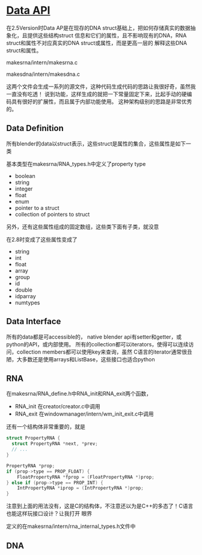 # [Data API](https://archive.blender.org/wiki/index.php/Dev:2.5/Source/Architecture/DataAPI/)


在2.5Version时Data AP是在现存的DNA struct基础上，把如何存储真实的数据抽象化，且提供这些结构struct
信息和它们的属性，且不影响现有的DNA，RNA struct和属性不对应真实的DNA struct或属性，而是更高一层的
解释这些DNA struct和属性。

makesrna/intern/makesrna.c 

makesdna/intern/makesdna.c 

这两个文件会生成一系列的源文件，这种代码生成代码的思路让我很好奇，虽然我一直没有吃透！
说到功能，这样生成的就把一下常量固定下来，比起手动的硬编码具有很好的扩展性，而且属于内部功能使用。
这种架构级别的思路是非常优秀的。

## Data Definition

所有blender的data以struct表示，这些struct是属性的集合，这些属性是如下一类

基本类型在makesrna/RNA_types.h中定义了property type

- boolean
- string
- integer 
- float 
- enum
- pointer to a struct 
- collection of pointers to struct 

另外，还有这些属性组成的固定数组，这些类下面有子类，就没意

在2.8时变成了这些属性变成了 

- string
- int 
- float 
- array 
- group 
- id 
- double 
- idparray
- numtypes


## Data Interface

所有的data都是可accessible的， native blender api有setter和getter，或python的API，或内部使用。
所有的collection都可以iterators，使得可以连续访问，collection members都可以使用key来查询，虽然
C语言的iterator通常很丑陋，大多数还是使用arrays和ListBase，这些接口也适合python

## RNA 

在makesrna/RNA_define.h中RNA_init和RNA_exit两个函数，

- RNA_init 在creator/creator.c中调用
- RNA_exit 在windowmanager/intern/wm_init_exit.c中调用

还有一个结构体非常重要的，就是

```c
struct PropertyRNA {
  struct PropertyRNA *next, *prev;
  // ...
} 

PropertyRNA *prop;
if (prop->type == PROP_FLOAT) {
	FloatPropertyRNA *fprop = (FloatPropertyRNA *)prop;
} else if (prop->type == PROP_INT) {
	IntPropertyRNA *iprop = (IntPropertyRNA *)prop;
}
```

注意到上面的用法没有，这是C的结构体，不注意还以为是C++的多态了！C语言也能这样玩接口设计？让我打开
眼界

定义的在makesrna/intern/rna_internal_types.h文件中


## DNA 
